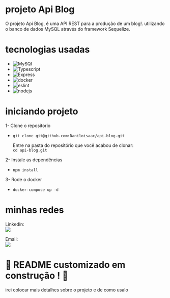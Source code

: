# projeto Api Blog

O projeto Api Blog, é uma API REST para a produção de um blog!. utilizando o banco de dados MySQL através do framework Sequelize.
# tecnologias usadas

* ![MySQl][MySQl]
* ![Typescript][Typescript]
* ![Express][Express.js]
* ![docker][docker]
* ![eslint][eslint]
* ![nodejs][nodejs]


[MySQl]: https://img.shields.io/badge/mysql-0769AD?style=for-the-badge&logo=mysql&logoColor=white

[Typescript]: https://img.shields.io/badge/javascript-fdca01?style=for-the-badge&logo=javascript&logoColor=white

[Express.js]: https://img.shields.io/badge/Express-35495E?style=for-the-badge&logo=Express&logoColor=4FC08D

[docker]: https://img.shields.io/badge/docker-2596b1?style=for-the-badge&logo=docker&logoColor=white

[eslint]: https://img.shields.io/badge/eslint-4b32c3?style=for-the-badge&logo=eslint&logoColor=8080f2

[nodejs]: https://img.shields.io/badge/nodejs-75aa63?style=for-the-badge&logo=nodejs&logoColor=white

# iniciando projeto

1- Clone o repositorio
* `git clone git@github.com:Daniloisaac/api-blog.git`


   Entre na pasta do repositório que você acabou de clonar: <br>
  `cd api-blog.git`

2- Instale as dependências
* `npm install`

3- Rode o docker
* `docker-compose up -d`

<!--# usando o projeto
para usar esse projeto recomendo usar duas extensoẽs

a extensão do docker <br>
Link do Marketplace do VS: https://marketplace.visualstudio.com/items?itemName=ms-azuretools.vscode-docker

a extensão do thunder <br>
Link do Marketplace do VS: https://marketplace.visualstudio.com/items?itemName=rangav.vscode-thunder-client
-->

# minhas redes 
Linkedin: <br>
<a href="https://www.linkedin.com/in/danilo-isaac-0034b1238/" target="_blank"><img src="https://img.shields.io/badge/-LinkedIn-%230077B5?style=for-the-badge&logo=linkedin&logoColor=white" target="_blank"></a>  

Email: <br>
<a href = "mailto:daniloisaac942@gmail.com"><img src="https://img.shields.io/badge/-Gmail-%23333?style=for-the-badge&logo=gmail&logoColor=white" target="_blank"></a>

# :construction: README customizado em construção ! :construction:
irei colocar mais detalhes sobre o projeto e de como usalo 

